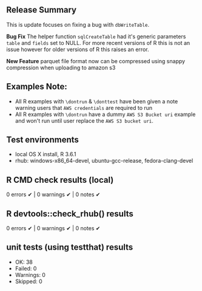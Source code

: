 ## Release Summary
This is update focuses on fixing a bug with `dbWriteTable`.

**Bug Fix**
The helper function `sqlCreateTable` had it's generic parameters `table` and `fields` set to NULL. For more recent versions of R this is not an issue however for older versions of R this raises an error.

**New Feature**
parquet file format now can be compressed using snappy compression when uploading to amazon s3

## Examples Note:
* All R examples with `\dontrun` & `\donttest` have been given a note warning users that `AWS credentials` are required to run
* All R examples with `\dontrun` have a dummy `AWS S3 Bucket uri` example and won't run until user replace the `AWS S3 bucket uri`.

## Test environments
* local OS X install, R 3.6.1
* rhub: windows-x86_64-devel, ubuntu-gcc-release, fedora-clang-devel

## R CMD check results (local)
0 errors ✔ | 0 warnings ✔ | 0 notes ✔

## R devtools::check_rhub() results
0 errors ✔ | 0 warnings ✔ | 0 notes ✔

## unit tests (using testthat) results
* OK:       38
* Failed:   0
* Warnings: 0
* Skipped:  0